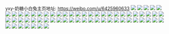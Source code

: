 yxy-奶糖小白兔主页地址: https://weibo.com/u/6425960633 
![](https://wx4.sinaimg.cn/mw2000/0070SFUlly1h8r16lpvtij30u01bi0y3.jpg) 
![](https://wx4.sinaimg.cn/mw2000/0070SFUlly1h88hmilrrij30u01b0k1l.jpg) 
![](https://wx4.sinaimg.cn/mw2000/0070SFUlly1h88hmj5posj30u01gmti6.jpg) 
![](https://wx4.sinaimg.cn/mw2000/0070SFUlly1h88hmks09pj30vl0u042x.jpg) 
![](https://wx4.sinaimg.cn/mw2000/0070SFUlly1h88hmgtaklj30sg35skiu.jpg) 
![](https://wx4.sinaimg.cn/mw2000/0070SFUlly1h88hmhxhj5j30sg35s7wh.jpg) 
![](https://wx4.sinaimg.cn/mw2000/0070SFUlly1h83tpa24fxj30vk0u0n74.jpg) 
![](https://wx4.sinaimg.cn/mw2000/0070SFUlly1h83tpah0ylj30u30u0479.jpg) 
![](https://wx4.sinaimg.cn/mw2000/0070SFUlly1h82n7v4sizj30u01c6wl0.jpg) 
![](https://wx4.sinaimg.cn/mw2000/0070SFUlly1h82n7uid7zj30u01gtqa5.jpg) 
![](https://wx4.sinaimg.cn/mw2000/0070SFUlly1h82n7vs7xdj30u01g07c6.jpg) 
![](https://wx4.sinaimg.cn/mw2000/0070SFUlly1h7yuril1ytj30u00vmwlt.jpg) 
![](https://wx4.sinaimg.cn/mw2000/0070SFUlly1h7yurhtd1yj30u0140grv.jpg) 
![](https://wx4.sinaimg.cn/mw2000/0070SFUlly1h7mez7tolwj31qh28h7wh.jpg) 
![](https://wx4.sinaimg.cn/mw2000/0070SFUlly1h7mez8hpflj32c0340b2a.jpg) 
![](https://wx4.sinaimg.cn/mw2000/0070SFUlly1h7mez8wkxmj30zk1bedl3.jpg) 
![](https://wx4.sinaimg.cn/mw2000/0070SFUlly1h7mez9s3ftj30zg1ba0y9.jpg) 
![](https://wx4.sinaimg.cn/mw2000/0070SFUlly1h7mezal71uj32c0340b2b.jpg) 
![](https://wx4.sinaimg.cn/mw2000/0070SFUlly1h7mezbsqk1j30u0140agr.jpg) 
![](https://wx4.sinaimg.cn/mw2000/0070SFUlly1h7mezb9rqpj30zg0twtl1.jpg) 
![](https://wx4.sinaimg.cn/mw2000/0070SFUlly1h7mezc5ad3j30za0u0wl0.jpg) 
![](https://wx4.sinaimg.cn/mw2000/0070SFUlly1h7juty18wjj31ci0u045x.jpg) 
![](https://wx4.sinaimg.cn/mw2000/0070SFUlly1h7jutz0c6uj30u0140th2.jpg) 
![](https://wx4.sinaimg.cn/mw2000/0070SFUlly1h7jutx1m8qj31400u0n5f.jpg) 
![](https://wx4.sinaimg.cn/mw2000/0070SFUlly1h7jutxfhc0j31400u0q5p.jpg) 
![](https://wx4.sinaimg.cn/mw2000/0070SFUlly1h7jutzytccj30u01e8n6o.jpg) 
![](https://wx4.sinaimg.cn/mw2000/0070SFUlly1h7juu2skl6j30sg3fs4qp.jpg) 
![](https://wx4.sinaimg.cn/mw2000/0070SFUlly1h7juu698kuj30sg3bpkhk.jpg) 
![](https://wx4.sinaimg.cn/mw2000/0070SFUlly1h77yq6qy18j32502zdx6p.jpg) 
![](https://wx4.sinaimg.cn/mw2000/0070SFUlly1h77yq7cu05j31ua2wihdt.jpg) 
![](https://wx4.sinaimg.cn/mw2000/0070SFUlly1h75ywiv14yj321q2qbqv5.jpg) 
![](https://wx4.sinaimg.cn/mw2000/0070SFUlly1h75ywi6vt4j31dg1yv7wh.jpg) 
![](https://wx4.sinaimg.cn/mw2000/0070SFUlly1h6wl07um72j31ba0zgdji.jpg) 
![](https://wx4.sinaimg.cn/mw2000/0070SFUlly1h6wl081e2tj31ba0zgqag.jpg) 
![](https://wx4.sinaimg.cn/mw2000/0070SFUlly1h6wl088nqsj31ba0zgwiz.jpg) 
![](https://wx4.sinaimg.cn/mw2000/0070SFUlly1h6wl08qpsqj33402c01ju.jpg) 
![](https://wx4.sinaimg.cn/mw2000/0070SFUlly1h6wl07cp2yj33402c01ky.jpg) 
![](https://wx4.sinaimg.cn/mw2000/0070SFUlly1h6wl0b9kbdj321932zx6q.jpg) 
![](https://wx4.sinaimg.cn/mw2000/0070SFUlly1h6wl1tkhxjj32c03407wi.jpg) 
![](https://wx4.sinaimg.cn/mw2000/0070SFUlly1h6s4no2w34j31uo2x2n4p.jpg) 
![](https://wx4.sinaimg.cn/mw2000/0070SFUlly1h6s4nn16h6j30t2149wx3.jpg) 
![](https://wx4.sinaimg.cn/mw2000/0070SFUlly1h6s4noizw0j30uh1bewfs.jpg) 
![](https://wx4.sinaimg.cn/mw2000/0070SFUlly1h6s4nowr8uj31ar2ld1kx.jpg) 
![](https://wx4.sinaimg.cn/mw2000/0070SFUlly1h6i65xotjqj30wi1yc46x.jpg) 
![](https://wx4.sinaimg.cn/mw2000/0070SFUlly1h6i68f99dej322y3404qq.jpg) 
![](https://wx4.sinaimg.cn/mw2000/0070SFUlly1h6i68g40tdj32c03407um.jpg) 
![](https://wx4.sinaimg.cn/mw2000/0070SFUlly1h6i62xp16dj313j16xafe.jpg) 
![](https://wx4.sinaimg.cn/mw2000/0070SFUlly1h6i65wgyecj30uv0tvtjv.jpg) 
![](https://wx4.sinaimg.cn/mw2000/0070SFUlly1h6i65x1auyj329t35s4qq.jpg) 
![](https://wx4.sinaimg.cn/mw2000/0070SFUlly1h69w367y5tj30u0140q81.jpg) 
![](https://wx4.sinaimg.cn/mw2000/0070SFUlly1h69w329btoj30u01407a1.jpg) 
![](https://wx4.sinaimg.cn/mw2000/0070SFUlly1h69w32wbaqj30u0140dqe.jpg) 
![](https://wx4.sinaimg.cn/mw2000/0070SFUlly1h69w33f834j30u0140gu5.jpg) 
![](https://wx4.sinaimg.cn/mw2000/0070SFUlly1h69w343emwj30u0140k0n.jpg) 
![](https://wx4.sinaimg.cn/mw2000/0070SFUlly1h69w34np55j30vx0u0wm1.jpg) 
![](https://wx4.sinaimg.cn/mw2000/0070SFUlly1h69w31pgr0j30u0140416.jpg) 
![](https://wx4.sinaimg.cn/mw2000/0070SFUlly1gxkodiwm8ij30zo12lnfq.jpg) 
![](https://wx4.sinaimg.cn/mw2000/0070SFUlly1gxkodj6cvdj30u00zajur.jpg) 
![](https://wx4.sinaimg.cn/mw2000/0070SFUlly1gxkodkh92ij31o024ue81.jpg) 
![](https://wx4.sinaimg.cn/mw2000/0070SFUlly1gtpjmppuyhj61lv2564qp02.jpg) 
![](https://wx4.sinaimg.cn/mw2000/0070SFUlly1gtpjmp7097j60vn0m27b302.jpg) 
![](https://wx4.sinaimg.cn/mw2000/0070SFUlly1gtpjmr9lvwj626o2wwu0y02.jpg) 
